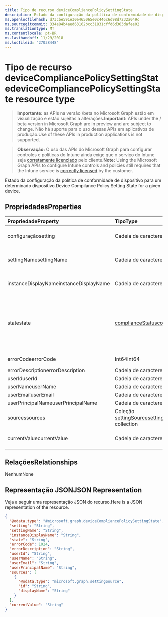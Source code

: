 ```yaml
---
title: Tipo de recurso deviceCompliancePolicySettingState
description: Estado da configuração da política de conformidade de dispositivo para um determinado dispositivo.
ms.openlocfilehash: d73cbe591e30e465065e0c446c6d98d7232a049c
ms.sourcegitcommit: 334e84b4aed63162bcc31831cffd6d363dafee02
ms.translationtype: MT
ms.contentlocale: pt-BR
ms.lasthandoff: 11/29/2018
ms.locfileid: "27038448"
---
```

# <a name="devicecompliancepolicysettingstate-resource-type"></a><span data-ttu-id="8f19a-103">Tipo de recurso deviceCompliancePolicySettingState</span><span class="sxs-lookup"><span data-stu-id="8f19a-103">deviceCompliancePolicySettingState resource type</span></span>

> <span data-ttu-id="8f19a-104">**Importante:** as APIs na versão /beta no Microsoft Graph estão em visualização e estão sujeitas a alterações.</span><span class="sxs-lookup"><span data-stu-id="8f19a-104">**Important:** APIs under the / beta version in Microsoft Graph are in preview and are subject to change.</span></span> <span data-ttu-id="8f19a-105">Não há suporte para o uso dessas APIs em aplicativos de produção.</span><span class="sxs-lookup"><span data-stu-id="8f19a-105">Use of these APIs in production applications is not supported.</span></span>

> <span data-ttu-id="8f19a-106">**Observação:** O uso das APIs do Microsoft Graph para configurar controles e políticas do Intune ainda exige que o serviço do Intune seja [corretamente licenciado](https://go.microsoft.com/fwlink/?linkid=839381) pelo cliente.</span><span class="sxs-lookup"><span data-stu-id="8f19a-106">**Note:** Using the Microsoft Graph APIs to configure Intune controls and policies still requires that the Intune service is [correctly licensed](https://go.microsoft.com/fwlink/?linkid=839381) by the customer.</span></span>

<span data-ttu-id="8f19a-107">Estado da configuração da política de conformidade de dispositivo para um determinado dispositivo.</span><span class="sxs-lookup"><span data-stu-id="8f19a-107">Device Compilance Policy Setting State for a given device.</span></span>
## <a name="properties"></a><span data-ttu-id="8f19a-108">Propriedades</span><span class="sxs-lookup"><span data-stu-id="8f19a-108">Properties</span></span>
|<span data-ttu-id="8f19a-109">Propriedade</span><span class="sxs-lookup"><span data-stu-id="8f19a-109">Property</span></span>|<span data-ttu-id="8f19a-110">Tipo</span><span class="sxs-lookup"><span data-stu-id="8f19a-110">Type</span></span>|<span data-ttu-id="8f19a-111">Descrição</span><span class="sxs-lookup"><span data-stu-id="8f19a-111">Description</span></span>|
|:---|:---|:---|
|<span data-ttu-id="8f19a-112">configuração</span><span class="sxs-lookup"><span data-stu-id="8f19a-112">setting</span></span>|<span data-ttu-id="8f19a-113">Cadeia de caracteres</span><span class="sxs-lookup"><span data-stu-id="8f19a-113">String</span></span>|<span data-ttu-id="8f19a-114">A configuração que está sendo relatada</span><span class="sxs-lookup"><span data-stu-id="8f19a-114">The setting that is being reported</span></span>|
|<span data-ttu-id="8f19a-115">settingName</span><span class="sxs-lookup"><span data-stu-id="8f19a-115">settingName</span></span>|<span data-ttu-id="8f19a-116">Cadeia de caracteres</span><span class="sxs-lookup"><span data-stu-id="8f19a-116">String</span></span>|<span data-ttu-id="8f19a-117">Nome traduzido/amigável para o usuário da configuração que está sendo relatada</span><span class="sxs-lookup"><span data-stu-id="8f19a-117">Localized/user friendly setting name that is being reported</span></span>|
|<span data-ttu-id="8f19a-118">instanceDisplayName</span><span class="sxs-lookup"><span data-stu-id="8f19a-118">instanceDisplayName</span></span>|<span data-ttu-id="8f19a-119">Cadeia de caracteres</span><span class="sxs-lookup"><span data-stu-id="8f19a-119">String</span></span>|<span data-ttu-id="8f19a-120">Nome da instância de configuração está sendo relatada.</span><span class="sxs-lookup"><span data-stu-id="8f19a-120">Name of setting instance that is being reported.</span></span>|
|<span data-ttu-id="8f19a-121">state</span><span class="sxs-lookup"><span data-stu-id="8f19a-121">state</span></span>|[<span data-ttu-id="8f19a-122">complianceStatus</span><span class="sxs-lookup"><span data-stu-id="8f19a-122">complianceStatus</span></span>](../resources/intune-shared-compliancestatus.md)|<span data-ttu-id="8f19a-123">O estado de conformidade da configuração.</span><span class="sxs-lookup"><span data-stu-id="8f19a-123">The compliance state of the setting.</span></span> <span data-ttu-id="8f19a-124">Os valores possíveis são: `unknown`, `notApplicable`, `compliant`, `remediated`, `nonCompliant`, `error`, `conflict`, `notAssigned`.</span><span class="sxs-lookup"><span data-stu-id="8f19a-124">Possible values are: `unknown`, `notApplicable`, `compliant`, `remediated`, `nonCompliant`, `error`, `conflict`, `notAssigned`.</span></span>|
|<span data-ttu-id="8f19a-125">errorCode</span><span class="sxs-lookup"><span data-stu-id="8f19a-125">errorCode</span></span>|<span data-ttu-id="8f19a-126">Int64</span><span class="sxs-lookup"><span data-stu-id="8f19a-126">Int64</span></span>|<span data-ttu-id="8f19a-127">Código de erro da configuração</span><span class="sxs-lookup"><span data-stu-id="8f19a-127">Error code for the setting</span></span>|
|<span data-ttu-id="8f19a-128">errorDescription</span><span class="sxs-lookup"><span data-stu-id="8f19a-128">errorDescription</span></span>|<span data-ttu-id="8f19a-129">Cadeia de caracteres</span><span class="sxs-lookup"><span data-stu-id="8f19a-129">String</span></span>|<span data-ttu-id="8f19a-130">Descrição do erro</span><span class="sxs-lookup"><span data-stu-id="8f19a-130">Error description</span></span>|
|<span data-ttu-id="8f19a-131">userId</span><span class="sxs-lookup"><span data-stu-id="8f19a-131">userId</span></span>|<span data-ttu-id="8f19a-132">Cadeia de caracteres</span><span class="sxs-lookup"><span data-stu-id="8f19a-132">String</span></span>|<span data-ttu-id="8f19a-133">UserId</span><span class="sxs-lookup"><span data-stu-id="8f19a-133">UserId</span></span>|
|<span data-ttu-id="8f19a-134">userName</span><span class="sxs-lookup"><span data-stu-id="8f19a-134">userName</span></span>|<span data-ttu-id="8f19a-135">Cadeia de caracteres</span><span class="sxs-lookup"><span data-stu-id="8f19a-135">String</span></span>|<span data-ttu-id="8f19a-136">UserName</span><span class="sxs-lookup"><span data-stu-id="8f19a-136">UserName</span></span>|
|<span data-ttu-id="8f19a-137">userEmail</span><span class="sxs-lookup"><span data-stu-id="8f19a-137">userEmail</span></span>|<span data-ttu-id="8f19a-138">Cadeia de caracteres</span><span class="sxs-lookup"><span data-stu-id="8f19a-138">String</span></span>|<span data-ttu-id="8f19a-139">UserEmail</span><span class="sxs-lookup"><span data-stu-id="8f19a-139">UserEmail</span></span>|
|<span data-ttu-id="8f19a-140">userPrincipalName</span><span class="sxs-lookup"><span data-stu-id="8f19a-140">userPrincipalName</span></span>|<span data-ttu-id="8f19a-141">Cadeia de caracteres</span><span class="sxs-lookup"><span data-stu-id="8f19a-141">String</span></span>|<span data-ttu-id="8f19a-142">UserPrincipalName.</span><span class="sxs-lookup"><span data-stu-id="8f19a-142">UserPrincipalName.</span></span>|
|<span data-ttu-id="8f19a-143">sources</span><span class="sxs-lookup"><span data-stu-id="8f19a-143">sources</span></span>|<span data-ttu-id="8f19a-144">Coleção [settingSource](../resources/intune-deviceconfig-settingsource.md)</span><span class="sxs-lookup"><span data-stu-id="8f19a-144">[settingSource](../resources/intune-deviceconfig-settingsource.md) collection</span></span>|<span data-ttu-id="8f19a-145">Políticas colaboradoras</span><span class="sxs-lookup"><span data-stu-id="8f19a-145">Contributing policies</span></span>|
|<span data-ttu-id="8f19a-146">currentValue</span><span class="sxs-lookup"><span data-stu-id="8f19a-146">currentValue</span></span>|<span data-ttu-id="8f19a-147">Cadeia de caracteres</span><span class="sxs-lookup"><span data-stu-id="8f19a-147">String</span></span>|<span data-ttu-id="8f19a-148">Valor atual da configuração no dispositivo</span><span class="sxs-lookup"><span data-stu-id="8f19a-148">Current value of setting on device</span></span>|

## <a name="relationships"></a><span data-ttu-id="8f19a-149">Relações</span><span class="sxs-lookup"><span data-stu-id="8f19a-149">Relationships</span></span>
<span data-ttu-id="8f19a-150">Nenhum</span><span class="sxs-lookup"><span data-stu-id="8f19a-150">None</span></span>
## <a name="json-representation"></a><span data-ttu-id="8f19a-151">Representação JSON</span><span class="sxs-lookup"><span data-stu-id="8f19a-151">JSON Representation</span></span>
<span data-ttu-id="8f19a-152">Veja a seguir uma representação JSON do recurso.</span><span class="sxs-lookup"><span data-stu-id="8f19a-152">Here is a JSON representation of the resource.</span></span>
<!-- {
  "blockType": "resource",
  "@odata.type": "microsoft.graph.deviceCompliancePolicySettingState"
}
-->
``` json
{
  "@odata.type": "#microsoft.graph.deviceCompliancePolicySettingState",
  "setting": "String",
  "settingName": "String",
  "instanceDisplayName": "String",
  "state": "String",
  "errorCode": 1024,
  "errorDescription": "String",
  "userId": "String",
  "userName": "String",
  "userEmail": "String",
  "userPrincipalName": "String",
  "sources": [
    {
      "@odata.type": "microsoft.graph.settingSource",
      "id": "String",
      "displayName": "String"
    }
  ],
  "currentValue": "String"
}
```





